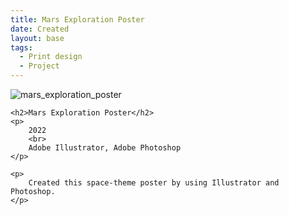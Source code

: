```yaml
---
title: Mars Exploration Poster
date: Created
layout: base
tags:
  - Print design
  - Project
---
```


<div class="project_images">
    <img src="/images/mars_exploration_poster.jpg" alt="mars_exploration_poster">
 </div>
 
 <div class="project_bio">

    <h2>Mars Exploration Poster</h2>
    <p>
        2022
        <br>
        Adobe Illustrator, Adobe Photoshop
    </p>

    <p>
        Created this space-theme poster by using Illustrator and Photoshop.
    </p>
 </div>
